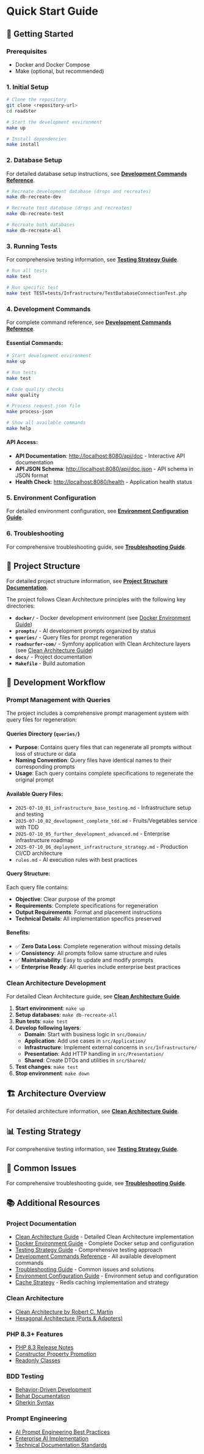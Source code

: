 # Quick Start Guide

## 🚀 Getting Started

### Prerequisites
- Docker and Docker Compose
- Make (optional, but recommended)

### 1. Initial Setup
```bash
# Clone the repository
git clone <repository-url>
cd roadster

# Start the development environment
make up

# Install dependencies
make install
```

### 2. Database Setup

For detailed database setup instructions, see **[Development Commands Reference](development-commands.md)**.

```bash
# Recreate development database (drops and recreates)
make db-recreate-dev

# Recreate test database (drops and recreates)
make db-recreate-test

# Recreate both databases
make db-recreate-all
```

### 3. Running Tests

For comprehensive testing information, see **[Testing Strategy Guide](testing-strategy.md)**.

```bash
# Run all tests
make test

# Run specific test
make test TEST=tests/Infrastructure/TestDatabaseConnectionTest.php
```

### 4. Development Commands

For complete command reference, see **[Development Commands Reference](development-commands.md)**.

#### **Essential Commands:**
```bash
# Start development environment
make up

# Run tests
make test

# Code quality checks
make quality

# Process request.json file
make process-json

# Show all available commands
make help
```

#### **API Access:**
- **API Documentation**: [http://localhost:8080/api/doc](http://localhost:8080/api/doc) - Interactive API documentation
- **API JSON Schema**: [http://localhost:8080/api/doc.json](http://localhost:8080/api/doc.json) - API schema in JSON format
- **Health Check**: [http://localhost:8080/health](http://localhost:8080/health) - Application health status

### 5. Environment Configuration

For detailed environment configuration, see **[Environment Configuration Guide](environment-config.md)**.

### 6. Troubleshooting

For comprehensive troubleshooting guide, see **[Troubleshooting Guide](troubleshooting.md)**.

## 📁 Project Structure

For detailed project structure information, see **[Project Structure Documentation](project-structure.md)**.

The project follows Clean Architecture principles with the following key directories:

- **`docker/`** - Docker development environment (see [Docker Environment Guide](docker-environment.md))
- **`prompts/`** - AI development prompts organized by status
- **`queries/`** - Query files for prompt regeneration
- **`roadsurfer-com/`** - Symfony application with Clean Architecture layers (see [Clean Architecture Guide](clean-architecture.md))
- **`docs/`** - Project documentation
- **`Makefile`** - Build automation

## 🔧 Development Workflow

### **Prompt Management with Queries**

The project includes a comprehensive prompt management system with query files for regeneration:

#### **Queries Directory** (`queries/`)
- **Purpose**: Contains query files that can regenerate all prompts without loss of structure or data
- **Naming Convention**: Query files have identical names to their corresponding prompts
- **Usage**: Each query contains complete specifications to regenerate the original prompt

#### **Available Query Files**:
- `2025-07-10_01_infrastructure_base_testing.md` - Infrastructure setup and testing
- `2025-07-10_02_development_complete_tdd.md` - Fruits/Vegetables service with TDD
- `2025-07-10_05_further_development_advanced.md` - Enterprise infrastructure roadmap
- `2025-07-10_06_deployment_infrastructure_strategy.md` - Production CI/CD architecture
- `rules.md` - AI execution rules with best practices

#### **Query Structure**:
Each query file contains:
- **Objective**: Clear purpose of the prompt
- **Requirements**: Complete specifications for regeneration
- **Output Requirements**: Format and placement instructions
- **Technical Details**: All implementation specifics preserved

#### **Benefits**:
- ✅ **Zero Data Loss**: Complete regeneration without missing details
- ✅ **Consistency**: All prompts follow same structure and rules
- ✅ **Maintainability**: Easy to update and modify prompts
- ✅ **Enterprise Ready**: All queries include enterprise best practices

### **Clean Architecture Development**

For detailed Clean Architecture guide, see **[Clean Architecture Guide](clean-architecture.md)**.

1. **Start environment**: `make up`
2. **Setup databases**: `make db-recreate-all`
3. **Run tests**: `make test`
4. **Develop following layers**:
   - **Domain**: Start with business logic in `src/Domain/`
   - **Application**: Add use cases in `src/Application/`
   - **Infrastructure**: Implement external concerns in `src/Infrastructure/`
   - **Presentation**: Add HTTP handling in `src/Presentation/`
   - **Shared**: Create DTOs and utilities in `src/Shared/`
5. **Test changes**: `make test`
6. **Stop environment**: `make down`

## 🏗️ Architecture Overview

For detailed architecture information, see **[Clean Architecture Guide](clean-architecture.md)**.

## 📊 Testing Strategy

For comprehensive testing information, see **[Testing Strategy Guide](testing-strategy.md)**.

## 🚨 Common Issues

For comprehensive troubleshooting guide, see **[Troubleshooting Guide](troubleshooting.md)**.

## 📚 Additional Resources

### **Project Documentation**
- [Clean Architecture Guide](clean-architecture.md) - Detailed Clean Architecture implementation
- [Docker Environment Guide](docker-environment.md) - Complete Docker setup and configuration
- [Testing Strategy Guide](testing-strategy.md) - Comprehensive testing approach
- [Development Commands Reference](development-commands.md) - All available development commands
- [Troubleshooting Guide](troubleshooting.md) - Common issues and solutions
- [Environment Configuration Guide](environment-config.md) - Environment setup and configuration
- [Cache Strategy](cache_strategy.md) - Redis caching implementation and strategy

### **Clean Architecture**
- [Clean Architecture by Robert C. Martin](https://blog.cleancoder.com/uncle-bob/2012/08/13/the-clean-architecture.html)
- [Hexagonal Architecture (Ports & Adapters)](https://alistair.cockburn.us/hexagonal-architecture/)

### **PHP 8.3+ Features**
- [PHP 8.3 Release Notes](https://www.php.net/releases/8.3/en.php)
- [Constructor Property Promotion](https://www.php.net/manual/en/language.oop5.decon.php#language.oop5.decon.constructor.promotion)
- [Readonly Classes](https://www.php.net/manual/en/language.oop5.basic.php#language.oop5.basic.class.readonly)

### **BDD Testing**
- [Behavior-Driven Development](https://en.wikipedia.org/wiki/Behavior-driven_development)
- [Behat Documentation](https://docs.behat.org/)
- [Gherkin Syntax](https://cucumber.io/docs/gherkin/reference/)

### **Prompt Engineering**
- [AI Prompt Engineering Best Practices](https://www.promptingguide.ai/)
- [Enterprise AI Implementation](https://www.gartner.com/en/topics/artificial-intelligence)
- [Technical Documentation Standards](https://developers.google.com/tech-writing) 
